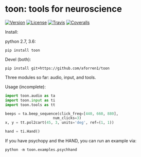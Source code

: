 toon: tools for neuroscience
============================

[![Version](https://img.shields.io/pypi/v/toon.svg)](https://pypi.python.org/pypi/toon)
[![License](https://img.shields.io/pypi/l/toon.svg)](https://raw.githubusercontent.com/aforren1/toon/master/LICENSE.txt)
[![Travis](https://img.shields.io/travis/aforren1/toon.svg)](https://travis-ci.org/aforren1/toon)
[![Coveralls](https://img.shields.io/coveralls/aforren1/toon.svg)](https://coveralls.io/github/aforren1/toon)

Install:

python 2.7, 3.6:

```shell
pip install toon
```

Devel (both):

```shell
pip install git+https://github.com/aforren1/toon
```

Three modules so far: audio, input, and tools.

Usage (incomplete):

```python
import toon.audio as ta
import toon.input as ti
import toon.tools as tt

beeps = ta.beep_sequence(click_freq=[440, 660, 880],
                      num_clicks=3)
x, y = tt.pol2cart(45, 3, units='deg', ref=(1, 1))

hand = ti.Hand()
```

If you have psychopy and the HAND, you can run an example via:

```python
python -m toon.examples.psychhand
```
